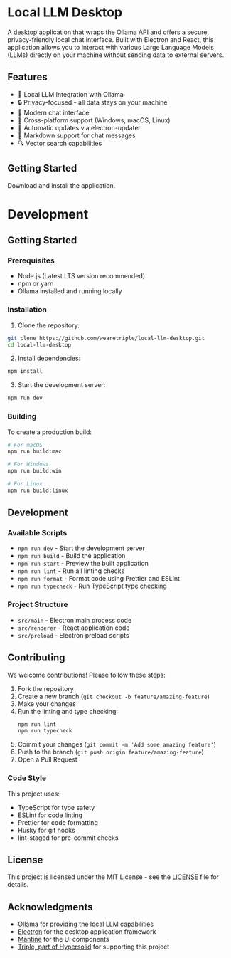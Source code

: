 # Local LLM Desktop

A desktop application that wraps the Ollama API and offers a secure, privacy-friendly local chat interface. Built with Electron and React, this application allows you to interact with various Large Language Models (LLMs) directly on your machine without sending data to external servers.

## Features

- 🤖 Local LLM Integration with Ollama
- 🔒 Privacy-focused - all data stays on your machine
- 💬 Modern chat interface
- 📱 Cross-platform support (Windows, macOS, Linux)
- 🔄 Automatic updates via electron-updater
- 📝 Markdown support for chat messages
- 🔍 Vector search capabilities

## Getting Started

Download and install the application.

# Development

## Getting Started

### Prerequisites

- Node.js (Latest LTS version recommended)
- npm or yarn
- Ollama installed and running locally

### Installation

1. Clone the repository:

```bash
git clone https://github.com/wearetriple/local-llm-desktop.git
cd local-llm-desktop
```

2. Install dependencies:

```bash
npm install
```

3. Start the development server:

```bash
npm run dev
```

### Building

To create a production build:

```bash
# For macOS
npm run build:mac

# For Windows
npm run build:win

# For Linux
npm run build:linux
```

## Development

### Available Scripts

- `npm run dev` - Start the development server
- `npm run build` - Build the application
- `npm run start` - Preview the built application
- `npm run lint` - Run all linting checks
- `npm run format` - Format code using Prettier and ESLint
- `npm run typecheck` - Run TypeScript type checking

### Project Structure

- `src/main` - Electron main process code
- `src/renderer` - React application code
- `src/preload` - Electron preload scripts

## Contributing

We welcome contributions! Please follow these steps:

1. Fork the repository
2. Create a new branch (`git checkout -b feature/amazing-feature`)
3. Make your changes
4. Run the linting and type checking:
   ```bash
   npm run lint
   npm run typecheck
   ```
5. Commit your changes (`git commit -m 'Add some amazing feature'`)
6. Push to the branch (`git push origin feature/amazing-feature`)
7. Open a Pull Request

### Code Style

This project uses:

- TypeScript for type safety
- ESLint for code linting
- Prettier for code formatting
- Husky for git hooks
- lint-staged for pre-commit checks

## License

This project is licensed under the MIT License - see the [LICENSE](LICENSE) file for details.

## Acknowledgments

- [Ollama](https://ollama.ai/) for providing the local LLM capabilities
- [Electron](https://www.electronjs.org/) for the desktop application framework
- [Mantine](https://mantine.dev/) for the UI components
- [Triple, part of Hypersolid](https://wearetriple.com/) for supporting this project
